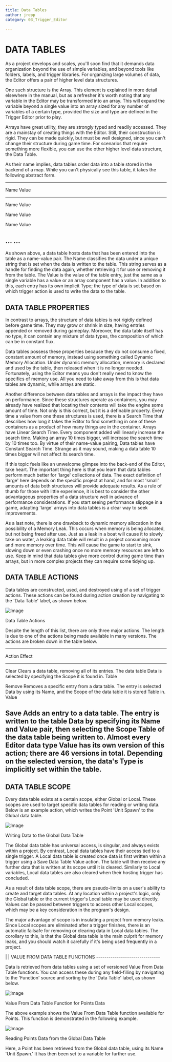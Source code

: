 ```yaml
---
title: Data Tables
author: jrepp
category: 03_Trigger_Editor

---
```

DATA TABLES
===========

As a project develops and scales, you'll soon find that it demands data
organization beyond the use of simple variables, and beyond tools like
folders, labels, and trigger libraries. For organizing large volumes of
data, the Editor offers a pair of higher level data structures.

One such structure is the Array. This element is explained in more
detail elsewhere in the manual, but as a refresher it's worth noting
that any variable in the Editor may be transformed into an array. This
will expand the variable beyond a single value into an array sized for
any number of variables of a certain type, provided the size and type
are defined in the Trigger Editor prior to play.

Arrays have great utility, they are strongly typed and readily accessed.
They are a mainstay of creating things with the Editor. Still, their
construction is rigid. They can be made quickly, but must be well
designed, since you can't change their structure during game time. For
scenarios that require something more flexible, you can use the other
higher level data structure, the Data Table.

As their name implies, data tables order data into a table stored in the
backend of a map. While you can't physically see this table, it takes
the following abstract form.

------------------
  Name     Value
-------- ---------
  Name     Value

  Name     Value

  Name     Value

  ...      ...
  ------------------

As shown above, a data table hosts data that has been entered into the
table as a name-value pair. The Name classifies the data under a unique
string that is set when the data is written to the table. This string
serves as a handle for finding the data again, whether retrieving it for
use or removing it from the table. The Value is the value of the table
entry, just the same as a single variable has a value or an array
component has a value. In addition to this, each entry has its own
implicit Type; the type of data is set based on which trigger action is
used to write the data to the table.

DATA TABLE PROPERTIES
---------------------

In contrast to arrays, the structure of data tables is not rigidly
defined before game time. They may grow or shrink in size, having
entries appended or removed during gameplay. Moreover, the data table
itself has no type, it can contain any mixture of data types, the
composition of which can be in constant flux.

Data tables possess these properties because they do not consume a
fixed, constant amount of memory, instead using something called Dynamic
Memory Allocation. Under dynamic memory allocation, memory is declared
and used by the table, then released when it is no longer needed.
Fortunately, using the Editor means you don't really need to know the
specifics of memory use. All you need to take away from this is that
data tables are dynamic, while arrays are static.

Another difference between data tables and arrays is the impact they
have on performance. Since these structures operate as containers, you
may already have realized that locating their contents will take the
engine some amount of time. Not only is this correct, but it is a
definable property. Every time a value from one these structures is
used, there is a Search Time that describes how long it takes the Editor
to find something in one of these containers as a product of how many
things are in the container. Arrays have Linear Search Time. Every
component added will linearly increase the search time. Making an array
10 times bigger, will increase the search time by 10 times too. By
virtue of their name-value pairing, Data tables have Constant Search
Time. Strange as it may sound, making a data table 10 times bigger will
not affect its search time.

If this topic feels like an unwelcome glimpse into the back-end of the
Editor, take heart. The important thing here is that you learn that data
tables perform much better for 'large' collections of data. The exact
definition of 'large' here depends on the specific project at hand, and
for most 'small' amounts of data both structures will provide adequate
results. As a rule of thumb for those with little experience, it is best
to consider the other advantageous properties of a data structure well
in advance of performance considerations. If you start seeing
performance slippage in a game, adapting 'large' arrays into data tables
is a clear way to seek improvements.

As a last note, there is one drawback to dynamic memory allocation in
the possibility of a Memory Leak. This occurs when memory is being
allocated, but not being freed after use. Just as a leak in a boat will
cause it to slowly take on water, a leaking data table will result in a
project consuming more and more memory over time. This will cause the
game to start to sink, slowing down or even crashing once no more memory
resources are left to use. Keep in mind that data tables give more
control during game time than arrays, but in more complex projects they
can require some tidying up.

DATA TABLE ACTIONS
------------------

Data tables are constructed, used, and destroyed using of a set of
trigger actions. These actions can be found during action creation by
navigating to the 'Data Table' label, as shown below.

![Image](./resources/041_Data_Tables1.png)

Data Table Actions

Despite the length of this list, there are only three major actions. The
length is due to one of the actions being made available in many
versions. The actions are broken down in the table below.

--------------------------------------------------------------------------
  Action   Effect
-------- -----------------------------------------------------------------
  Clear    Clears a data table, removing all of its entries. The data table
  Data     is selected by specifying the Scope it is found in.
  Table    

  Remove   Removes a specific entry from a data table. The entry is selected
  Data     by using its Name, and the Scope of the data table it is stored
  Table    in.
  Value    

  Save     Adds an entry to a data table. The entry is written to the table
  Data     by specifying its Name and Value pair, then selecting the Scope
  Table    of the data table being written to. Almost every Editor data type
  Value    has its own version of this action; there are 46 versions in
           total. Depending on the selected version, the data's Type is
           implicitly set within the table.
  --------------------------------------------------------------------------

DATA TABLE SCOPE
----------------

Every data table exists at a certain scope, either Global or Local.
These scopes are used to target specific data tables for reading or
writing data. Below is an example action, which writes the Point 'Unit
Spawn' to the Global data table.

![Image](./resources/041_Data_Tables2.png)

Writing Data to the Global Data Table

The Global data table has universal access, is singular, and always
exists within a project. By contrast, Local data tables have their
access tied to a single trigger. A Local data table is created once data
is first written within a trigger using a Save Data Table Value action.
The table will then receive any further data that is written at its
scope until it is cleared. Similarly to Local variables, Local data
tables are also cleared when their hosting trigger has concluded.

As a result of data table scope, there are pseudo-limits on a user's
ability to create and target data tables. At any location within a
project's logic, only the Global table or the current trigger's Local
table may be used directly. Values can be passed between triggers to
access other Local scopes, which may be a key consideration in the
program's design.

The major advantage of scope is in insulating a project from memory
leaks. Since Local scopes are eliminated after a trigger finishes, there
is an automatic failsafe for removing or clearing data in Local data
tables. The corollary to this, is that the Global data table is the main
culprit for memory leaks, and you should watch it carefully if it's
being used frequently in a project.

| 
| VALUE FROM DATA TABLE FUNCTIONS
  \-\-\-\-\-\-\-\-\-\-\-\-\-\-\-\-\-\-\-\-\-\-\-\-\-\-\-\-\-\--

Data is retrieved from data tables using a set of versioned Value From
Data Table functions. You can access these during any field-filling by
navigating to the 'Function' source and sorting by the 'Data Table'
label, as shown below.

![Image](./resources/041_Data_Tables3.png)

Value From Data Table Function for Points Data

The above example shows the Value From Data Table function available for
Points. This function is demonstrated in the following example.

![Image](./resources/041_Data_Tables4.png)

Reading Points Data from the Global Data Table

Here, a Point has been retrieved from the Global data table, using its
Name 'Unit Spawn.' It has then been set to a variable for further use.	
